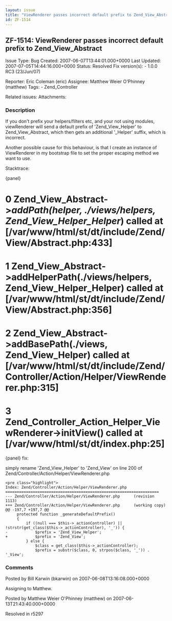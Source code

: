 ```yaml
---
layout: issue
title: "ViewRenderer passes incorrect default prefix to Zend_View_Abstract"
id: ZF-1514
---
```


ZF-1514: ViewRenderer passes incorrect default prefix to Zend\_View\_Abstract
-----------------------------------------------------------------------------

 Issue Type: Bug Created: 2007-06-07T13:44:01.000+0000 Last Updated: 2007-07-05T14:44:16.000+0000 Status: Resolved Fix version(s): - 1.0.0 RC3 (23/Jun/07)
 
 Reporter:  Eric Coleman (eric)  Assignee:  Matthew Weier O'Phinney (matthew)  Tags: - Zend\_Controller
 
 Related issues: 
 Attachments: 
### Description

If you don't prefix your helpers/filters etc, and your not using modules, viewRenderer will send a default prefix of 'Zend\_View\_Helper' to Zend\_View\_Abstract, which then gets an additional '\_Helper' suffix, which is incorrect.

Another possible cause for this behaviour, is that I create an instance of ViewRenderer in my bootstrap file to set the proper escaping method we want to use.

Stacktrace:

{panel}

0 Zend\_View\_Abstract->_addPath(helper, ./views/helpers, Zend\_View\_Helper\_Helper_) called at [/var/www/html/st/dt/include/Zend/View/Abstract.php:433]
=========================================================================================================================================================

1 Zend\_View\_Abstract->addHelperPath(./views/helpers, Zend\_View\_Helper\_Helper) called at [/var/www/html/st/dt/include/Zend/View/Abstract.php:356]
=====================================================================================================================================================

2 Zend\_View\_Abstract->addBasePath(./views, Zend\_View\_Helper) called at [/var/www/html/st/dt/include/Zend/Controller/Action/Helper/ViewRenderer.php:315]
===========================================================================================================================================================

3 Zend\_Controller\_Action\_Helper\_ViewRenderer->initView() called at [/var/www/html/st/dt/index.php:25]
=========================================================================================================

{panel} fix:

simply rename 'Zend\_View\_Helper' to 'Zend\_View' on line 200 of Zend/Controller/Action/Helper/ViewRenderer.php

 
    <pre class="highlight">
    Index: Zend/Controller/Action/Helper/ViewRenderer.php
    ===================================================================
    --- Zend/Controller/Action/Helper/ViewRenderer.php      (revision 1113)
    +++ Zend/Controller/Action/Helper/ViewRenderer.php      (working copy)
    @@ -197,7 +197,7 @@
         protected function _generateDefaultPrefix()
         {
             if ((null === $this->_actionController) || !strstr(get_class($this->_actionController), '_')) {
    -            $prefix = 'Zend_View_Helper';
    +            $prefix = 'Zend_View';
             } else {
                 $class = get_class($this->_actionController);
                 $prefix = substr($class, 0, strpos($class, '_')) . '_View';


 

 

### Comments

Posted by Bill Karwin (bkarwin) on 2007-06-08T13:16:08.000+0000

Assigning to Matthew.

 

 

Posted by Matthew Weier O'Phinney (matthew) on 2007-06-13T21:43:40.000+0000

Resolved in r5297

 

 